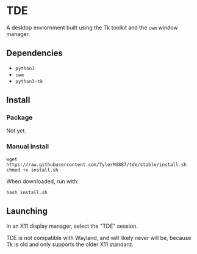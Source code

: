 # TDE

A desktop enviornment built using the Tk toolkit and the `cwm` window manager.

## Dependencies

* `python3`
* `cwm`
* `python3-tk`

## Install

### Package

Not yet.

### Manual install

```
wget https://raw.githubusercontent.com/TylerMS887/tde/stable/install.sh
chmod +x install.sh
```

When downloaded, run with:

```
bash install.sh
```

## Launching

In an X11 display manager, select the "TDE" session.

TDE is not compatible with Wayland, and will likely never will be, because Tk
is old and only supports the older X11 standard.
